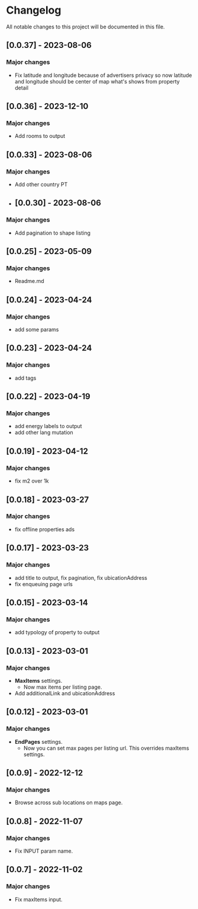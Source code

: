 
# Changelog

All notable changes to this project will be documented in this file.
## [0.0.37] - 2023-08-06

### Major changes

- Fix latitude and longitude because of advertisers privacy so now latitude and longitude should be center of map what's shows from property detail
## [0.0.36] - 2023-12-10

### Major changes

- Add rooms to output
## [0.0.33] - 2023-08-06

### Major changes

- Add other country PT
- ## [0.0.30] - 2023-08-06

### Major changes

- Add pagination to shape listing
## [0.0.25] - 2023-05-09

### Major changes

- Readme.md

## [0.0.24] - 2023-04-24

### Major changes

- add some params

## [0.0.23] - 2023-04-24

### Major changes

- add tags

## [0.0.22] - 2023-04-19

### Major changes

- add energy labels to output
- add other lang mutation

## [0.0.19] - 2023-04-12

### Major changes

- fix m2 over 1k

## [0.0.18] - 2023-03-27

### Major changes

- fix offline properties ads

## [0.0.17] - 2023-03-23

### Major changes

- add title to output, fix pagination, fix ubicationAddress
- fix enqueuing page urls
## [0.0.15] - 2023-03-14

### Major changes

- add typology of property to output
## [0.0.13] - 2023-03-01

### Major changes

- **MaxItems** settings.
  - Now max items per listing page.
- Add additionalLink and ubicationAddress

## [0.0.12] - 2023-03-01

### Major changes

- **EndPages** settings.
  - Now you can set max pages per listing url. This overrides maxItems settings.
## [0.0.9] - 2022-12-12

### Major changes

- Browse across sub locations on maps page.

## [0.0.8] - 2022-11-07

### Major changes

- Fix INPUT param name.

## [0.0.7] - 2022-11-02

### Major changes

- Fix maxItems input.
